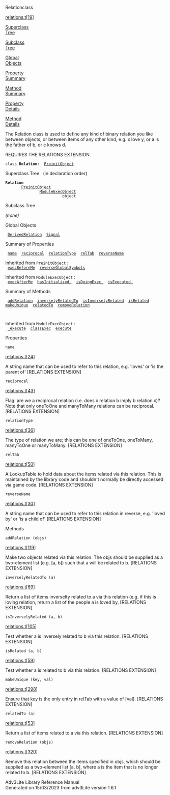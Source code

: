 ---
---
<span class="title">Relation</span><span class="type">class</span>

[relations.t](../file/relations.t.html)\[[19](../source/relations.t.html#19)\]

[Superclass  
Tree](#_SuperClassTree_)

[Subclass  
Tree](#_SubClassTree_)

[Global  
Objects](#_ObjectSummary_)

[Property  
Summary](#_PropSummary_)

[Method  
Summary](#_MethodSummary_)

[Property  
Details](#_Properties_)

[Method  
Details](#_Methods_)

<div class="fdesc">

The Relation class is used to define any kind of binary relation you
like between objects, or between items of any other kind, e.g. x love y,
or a is the father of b, or c knows d.

REQUIRES THE RELATIONS EXTENSION.

`class `**`Relation`**` :   `[`PreinitObject`](../object/PreinitObject.html)

</div>

<span id="_SuperClassTree_"></span>

<div class="mjhd">

<span class="hdln">Superclass Tree</span>   (in declaration order)

</div>

**`Relation`**  
`         `[`PreinitObject`](../object/PreinitObject.html)  
`                 `[`ModuleExecObject`](../object/ModuleExecObject.html)  
`                         object`  
<span id="_SubClassTree_"></span>

<div class="mjhd">

<span class="hdln">Subclass Tree</span>  

</div>

*(none)* <span id="_ObjectSummary_"></span>

<div class="mjhd">

<span class="hdln">Global Objects</span>  

</div>

` `[`DerivedRelation`](../object/DerivedRelation.html)`  `[`Signal`](../object/Signal.html)`  `
<span id="_PropSummary_"></span>

<div class="mjhd">

<span class="hdln">Summary of Properties</span>  

</div>

` `[`name`](#name)`  `[`reciprocal`](#reciprocal)`  `[`relationType`](#relationType)`  `[`relTab`](#relTab)`  `[`reverseName`](#reverseName)`  `

Inherited from `PreinitObject` :  
` `[`execBeforeMe`](../object/PreinitObject.html#execBeforeMe)`  `[`reverseGlobalSymbols`](../object/PreinitObject.html#reverseGlobalSymbols)`  `

Inherited from `ModuleExecObject` :  
` `[`execAfterMe`](../object/ModuleExecObject.html#execAfterMe)`  `[`hasInitialized_`](../object/ModuleExecObject.html#hasInitialized_)`  `[`isDoingExec_`](../object/ModuleExecObject.html#isDoingExec_)`  `[`isExecuted_`](../object/ModuleExecObject.html#isExecuted_)`  `

<span id="_MethodSummary_"></span>

<div class="mjhd">

<span class="hdln">Summary of Methods</span>  

</div>

` `[`addRelation`](#addRelation)`  `[`inverselyRelatedTo`](#inverselyRelatedTo)`  `[`isInverselyRelated`](#isInverselyRelated)`  `[`isRelated`](#isRelated)`  `[`makeUnique`](#makeUnique)`  `[`relatedTo`](#relatedTo)`  `[`removeRelation`](#removeRelation)`  `

` `

Inherited from `ModuleExecObject` :  
` `[`_execute`](../object/ModuleExecObject.html#_execute)`  `[`classExec`](../object/ModuleExecObject.html#classExec)`  `[`execute`](../object/ModuleExecObject.html#execute)`  `

<span id="_Properties_"></span>

<div class="mjhd">

<span class="hdln">Properties</span>  

</div>

<span id="name"></span>

`name`

[relations.t](../file/relations.t.html)\[[24](../source/relations.t.html#24)\]

<div class="desc">

A string name that can be used to refer to this relation, e.g. 'loves'
or 'is the parent of' \[RELATIONS EXTENSION\]

</div>

<span id="reciprocal"></span>

`reciprocal`

[relations.t](../file/relations.t.html)\[[43](../source/relations.t.html#43)\]

<div class="desc">

Flag: are we a reciprocal relation (i.e. does x relation b imply b
relation x)? Note that only oneToOne and manyToMany relations can be
reciprocal. \[RELATIONS EXTENSION\]

</div>

<span id="relationType"></span>

`relationType`

[relations.t](../file/relations.t.html)\[[36](../source/relations.t.html#36)\]

<div class="desc">

The type of relation we are; this can be one of oneToOne, oneToMany,
manyToOne or manyToMany. \[RELATIONS EXTENSION\]

</div>

<span id="relTab"></span>

`relTab`

[relations.t](../file/relations.t.html)\[[50](../source/relations.t.html#50)\]

<div class="desc">

A LookupTable to hold data about the items related via this relation.
This is maintained by the library code and shouldn't normally be
directly accessed via game code. \[RELATIONS EXTENSION\]

</div>

<span id="reverseName"></span>

`reverseName`

[relations.t](../file/relations.t.html)\[[30](../source/relations.t.html#30)\]

<div class="desc">

A string name that can be used to refer to this relation in reverse,
e.g. 'loved by' or 'is a child of' \[RELATIONS EXTENSION\]

</div>

<span id="_Methods_"></span>

<div class="mjhd">

<span class="hdln">Methods</span>  

</div>

<span id="addRelation"></span>

`addRelation (objs)`

[relations.t](../file/relations.t.html)\[[119](../source/relations.t.html#119)\]

<div class="desc">

Make two objects related via this relation. The objs should be supplied
as a two-element list (e.g. \[a, b\]) such that a will be related to b.
\[RELATIONS EXTENSION\]

</div>

<span id="inverselyRelatedTo"></span>

`inverselyRelatedTo (a)`

[relations.t](../file/relations.t.html)\[[69](../source/relations.t.html#69)\]

<div class="desc">

Return a list of items inverselty related to a via this relation (e.g.
if this is loving relation, return a list of the people a is loved by.
\[RELATIONS EXTENSION\]

</div>

<span id="isInverselyRelated"></span>

`isInverselyRelated (a, b)`

[relations.t](../file/relations.t.html)\[[105](../source/relations.t.html#105)\]

<div class="desc">

Test whether a is inversely related to b via this relation. \[RELATIONS
EXTENSION\]

</div>

<span id="isRelated"></span>

`isRelated (a, b)`

[relations.t](../file/relations.t.html)\[[59](../source/relations.t.html#59)\]

<div class="desc">

Test whether a is related to b via this relation. \[RELATIONS
EXTENSION\]

</div>

<span id="makeUnique"></span>

`makeUnique (key, val)`

[relations.t](../file/relations.t.html)\[[298](../source/relations.t.html#298)\]

<div class="desc">

Ensure that key is the only entry in relTab with a value of \[val\].
\[RELATIONS EXTENSION\]

</div>

<span id="relatedTo"></span>

`relatedTo (a)`

[relations.t](../file/relations.t.html)\[[53](../source/relations.t.html#53)\]

<div class="desc">

Return a list of items related to a via this relation. \[RELATIONS
EXTENSION\]

</div>

<span id="removeRelation"></span>

`removeRelation (objs)`

[relations.t](../file/relations.t.html)\[[320](../source/relations.t.html#320)\]

<div class="desc">

Remove this relation between the items specified in objs, which should
be supplied as a two-element list \[a, b\], where a is the item that is
no longer related to b. \[RELATIONS EXTENSION\]

</div>

<div class="ftr">

Adv3Lite Library Reference Manual  
Generated on 15/03/2023 from adv3Lite version 1.6.1

</div>
